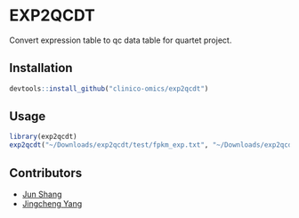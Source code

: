 # EXP2QCDT
Convert expression table to qc data table for quartet project.

## Installation

```R
devtools::install_github("clinico-omics/exp2qcdt")
```

## Usage

```R
library(exp2qcdt)
exp2qcdt("~/Downloads/exp2qcdt/test/fpkm_exp.txt", "~/Downloads/exp2qcdt/test/meta.txt", "~/Downloads/exp2qcdt/test/")
```

## Contributors
- [Jun Shang](https://github.com/stead99)
- [Jingcheng Yang](https://github.com/yjcyxky)